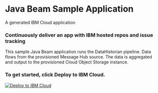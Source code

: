 # Java Beam Sample Application
A generated IBM Cloud application

### Continuously deliver an app with IBM hosted repos and issue tracking

This sample Java Beam application runs the DataHistorian pipeline. Data flows from the provisioned Message Hub source.
The data is aggregated and output to the provisioned Cloud Object Storage instance.

### To get started, click **Deploy to IBM Cloud**.

[![Deploy to IBM Cloud](https://bluemix.net/deploy/button.png)](https://bluemix.net/deploy?repository=https://github.com/bienenstocks/starter-java-beam-data-historian/tree/master)
